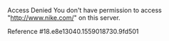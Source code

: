 Access Denied You don't have permission to access "http://www.nike.com/" on this server.

Reference #18.e8e13040.1559018730.9fd501